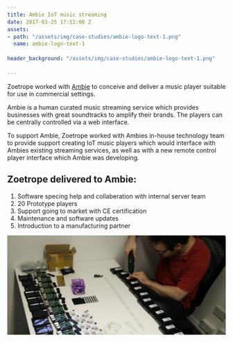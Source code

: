 ```yaml
---
title: Ambie IoT music streaming
date: 2017-03-25 17:52:00 Z
assets:
- path: "/assets/img/case-studies/ambie-logo-text-1.png"
  name: ambie-logo-text-1

header_background: "/assets/img/case-studies/ambie-logo-text-1.png"

---
```


Zoetrope worked with [Ambie](http://ambie.fm) to conceive and deliver a music player suitable for use in commercial settings.

Ambie is a human curated music streaming service which provides businesses with great soundtracks to amplify their brands. The players can be centrally controlled via a web interface.

To support Ambie, Zoetrope worked with Ambies in-house technology team to provide support creating IoT music players which would interface with Ambies existing streaming services, as well as with a new remote control player interface which Ambie was developing.

## Zoetrope delivered to Ambie:

1. Software specing help and collaberation with internal server team
2. 20 Prototype players
3. Support going to market with CE certification
4. Maintenance and software updates
5. Introduction to a manufacturing partner

![Prototype players](/assets/img/pages/ambie-prototypes.jpg)
